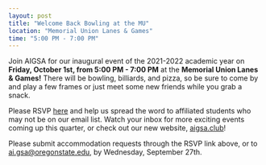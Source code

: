 ```yaml
---
layout: post
title: "Welcome Back Bowling at the MU"
location: "Memorial Union Lanes & Games"
time: "5:00 PM - 7:00 PM"
---
```

Join AIGSA for our inaugural event of the 2021-2022 academic year on **Friday, October 1st, from 5:00 PM - 7:00 PM** at the **Memorial Union Lanes & Games!** There will be bowling, billiards, and pizza, so be sure to come by and play a few frames or just meet some new friends while you grab a snack.

Please RSVP [here](https://docs.google.com/forms/d/e/1FAIpQLSeXZCKapp4V6bhhtruoWQ5rhcXPDXgHNHpQRFu4HwFSo7dNqg/viewform?usp=sf_link) and help us spread the word to affiliated students who may not be on our email list. Watch your inbox for more exciting events coming up this quarter, or check out our new website, [aigsa.club](https://www.aigsa.club/)!

Please submit accommodation requests through the RSVP link above, or to ai.gsa@oregonstate.edu, by Wednesday, September 27th.
